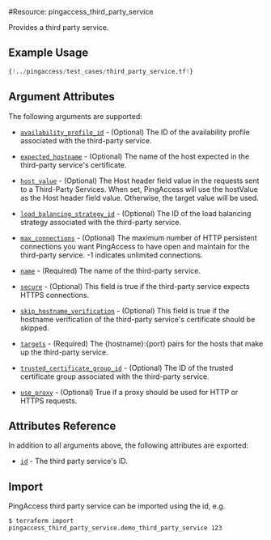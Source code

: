 #Resource: pingaccess_third_party_service

Provides a third party service.

## Example Usage
```terraform
{!../pingaccess/test_cases/third_party_service.tf!}
```

## Argument Attributes

The following arguments are supported:

- [`availability_profile_id`](#availability_profile_id) - (Optional) The ID of the availability profile associated with the third-party service.

- [`expected_hostname`](#expected_hostname) - (Optional) The name of the host expected in the third-party service's certificate.

- [`host_value`](#host_value) - (Optional) The Host header field value in the requests sent to a Third-Party Services. When set, PingAccess will use the hostValue as the Host header field value. Otherwise, the target value will be used.

- [`load_balancing_strategy_id`](#load_balancing_strategy_id) - (Optional) The ID of the load balancing strategy associated with the third-party service.

- [`max_connections`](#max_connections) - (Optional) The maximum number of HTTP persistent connections you want PingAccess to have open and maintain for the third-party service. -1 indicates unlimited connections.

- [`name`](#name) - (Required) The name of the third-party service.

- [`secure`](#secure) - (Optional) This field is true if the third-party service expects HTTPS connections.

- [`skip_hostname_verification`](#skip_hostname_verification) - (Optional) This field is true if the hostname verification of the third-party service's certificate should be skipped.

- [`targets`](#targets) - (Required) The {hostname}:{port} pairs for the hosts that make up the third-party service.

- [`trusted_certificate_group_id`](#trusted_certificate_group_id) - (Optional) The ID of the trusted certificate group associated with the third-party service.

- [`use_proxy`](#use_proxy) - (Optional) True if a proxy should be used for HTTP or HTTPS requests.

## Attributes Reference

In addition to all arguments above, the following attributes are exported:

- [`id`](#id) - The third party service's ID.

## Import

PingAccess third party service can be imported using the id, e.g.

```
$ terraform import pingaccess_third_party_service.demo_third_party_service 123
```
